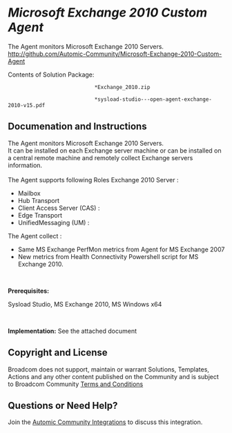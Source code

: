 *Microsoft Exchange 2010 Custom Agent*
=============


The Agent monitors Microsoft Exchange 2010 Servers.
http://github.com/Automic-Community/Microsoft-Exchange-2010-Custom-Agent

<!-- List of attached files -->
Contents of Solution Package:

						
								*Exchange_2010.zip
								
								*sysload-studio---open-agent-exchange-2010-v15.pdf
								
						


Documenation and Instructions
---

<p>The Agent monitors Microsoft Exchange 2010 Servers.<br />It can be installed on each Exchange server machine or can be installed on a central remote machine and remotely collect Exchange servers information.<br /><br />The Agent supports following Roles Exchange 2010 Server :</p>
<ul class="bbc">
<li>Mailbox</li>
<li>Hub Transport</li>
<li>Client Access Server (CAS) :</li>
<li>Edge Transport</li>
<li>UnifiedMessaging (UM) :</li>
</ul>
<p>The Agent collect :</p>
<ul class="bbc">
<li>Same MS Exchange PerfMon metrics from Agent for MS Exchange 2007</li>
<li>New metrics from Health Connectivity Powershell script for MS Exchange 2010.</li>
</ul>
<p>&nbsp;</p>
<p><strong class="title">Prerequisites:</strong></p>
<p>Sysload Studio, MS Exchange 2010, MS Windows x64</p>
<p>&nbsp;</p>
<p><strong class="title">Implementation:</strong> See the attached document</p>

Copyright and License
---

Broadcom does not support, maintain or warrant Solutions, Templates, Actions and any other content published on the Community and is subject to Broadcom Community [Terms and Conditions](https://community.broadcom.com/termsandconditions)


Questions or Need Help? 
---
Join the [Automic Community Integrations](https://community.broadcom.com/communities/community-home?CommunityKey=83e49dd4-b93e-464a-a343-2bb1e51c13ec) to discuss this integration.
